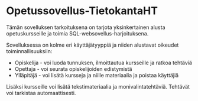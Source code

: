 # Opetussovellus-TietokantaHT

Tämän sovelluksen tarkoituksena on tarjota yksinkertainen alusta opetuskursseille ja toimia SQL-websovellus-harjoituksena. 

Sovelluksessa on kolme eri käyttäjätyyppiä ja niiden alustavat oikeudet toiminnallisuuksiin: 
* Opiskelija - voi luoda tunnuksen, ilmoittautua kursseille ja ratkoa tehtäviä
* Opettaja - voi seurata opiskelijoiden edistymistä
* Ylläpitäjä - voi lisätä kursseja ja niille materiaalia ja poistaa käyttäjiä

Lisäksi kursseille voi lisätä tekstimateriaalia ja monivalintatehtäviä. Tehtävät voi tarkistaa automaattisesti.
